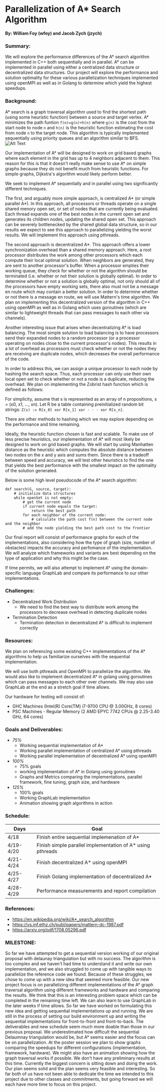 # Parallelization of A* Search Algorithm 

**By: William Foy (wfoy) and Jacob Zych (jzych)**
 
### Summary: ###


We will explore the performance differences of the A* search algorithm implemented in C++ both sequentially and in parallel. A* can be implemented in parallel using either a centralized data structure or decentralized data structures. Our project will explore the performance and solution optimality for these various parallelization techniques implemented using openMPI as well as in Golang to determine which yield the highest speedups.

### Background: ###

A* search is a graph traversal algorithm used to find the shortest path (using some heuristic function) between a source and target vertex. A* minimizes the path funtion `f(n)=g(n)+h(n)` where `g(n)` is the cost from the start node to node `n` and `h(n)` is the heuristic function estimating the cost from node `n` to the target node. This algorithm is typically implemented sequentially using priority queues and an algorithm similar to BFS.
![Alt Text](https://upload.wikimedia.org/wikipedia/commons/9/98/AstarExampleEn.gif)

Our implementation of A* will be designed to work on grid based graphs where each element in the grid has up to 4 neighbors adjacent to them. This reason for this is that it doesn't really make sense to use A* on simple graphs because they do not benefit much from heuristic functions. For simple graphs, Dijkstra's algorithm would likely perform better. 

We seek to implement A* sequentially and in parallel using two significantly different techniques.

The first, and arguably more simple approach, is centralized A* (or simple parallel A*). In this approach, all processors or threads operate on a single shared menory open set, or set of nodes that are currently being evaluated. Each thread expands one of the best nodes in the current open set and generates its children nodes, updating the shared open set. This approach can be severely bottlenecked by the shared global data structure, so in our results we expect to see this approach to parallelizing yielding the worst results. We will implement this approach using pthreads. 

The second approach is decentralized A*. This approach offers a lower synchronization overhead than a shared memory approach. Here, a root processor distributes the work among other processors which each compute their local optimal solution. When neighbors are generated, they are sent to another processor's buffer. When a processor empties their working queue, they check for whether or not the algorithm should be terminated (i.e. whether or not their solution is globally optimal). In order to determine whether or not a solution is globally optimal, not only should all of the processors have empty working sets, there also must not be a message en route which may contain a better solution. In order to determine whether or not there is a message en route, we will use Mattern's time algorithm. We plan on implementing this decentralized version of the algorithm in C++ using openMPI as well as in Golang which uses goroutines (which are similar to lightweight threads that can pass messages to each other via channels).

Another interesting issue that arises when decentralizing A* is load balancing. The most simple solution to load balancing is to have processors send their expanded nodes to a random processor (or a processor operating on nodes close to the current processor's nodes). This results in a lot of overhead as processors must check whether or not the nodes they are receiving are duplicate nodes, which decreases the overall performance of the code. 

In order to address this, we can assign a unique processor to each node by hashing the search space. Thus, each processor can only use their own local open set to check whether or not a node is a duplicate, reducing the overhead. We plan on implementing the Zobrist hash function which is defined as follows:

For simplicity, assume that s is represented as an array of n propositions, s = (x0, x1, ..., xn). Let R be a
table containing preinitialized random bit strings:
`Z(s) := R[x_0] xor R[x_1] xor · · · xor R[x_n]`.


There are other methods to hashing which we may explore depending on the performance and time remaining. 

Ideally, the heuristic function chosen is fast and scalable. To make use of less precise heuristics, our implementation of A* will most likely be designed to work on grid based graphs. We will start by using Manhatten distance as the heuristic which computes the absolute distance between two nodes on the x and y axis and sums them. Since there is a tradeoff between speed and accuracy, we will test other heuristics to find the one that yields the best performance with the smallest impact on the optimality of the solution generated. 

Below is some high level pseudocode of the A* search algorithm:
```
def search(G, source, target):
    # initialize data structures 
    while openSet is not empty: 
        # get the current node 
        if current node equals the target:
            return the best path 
        for each neighbor of the current node:
            # calculate the path cost f(n) between the current node and the neighbor 
        # add the node yielding the best path cost to the frontier 
```

Our final report will consist of performance graphs for each of the implementations, also considering how the type of graph (size, number of obstacles) impacts the accuracy and perfomance of the implementation. We will analyze which frameworks and variants are best depending on the type of application and why this might be the case. 

If time permits, we will also attempt to implement A* using the domain-specific language GraphLab and compare its performance to our other implementations. 


### Challenges: ###

* Decentralized Work Distribution 
    *  We need to find the best way to distribute work among the processors to decrease overhead in detecting duplicate nodes
* Termination Detection 
    * Termination detection in decentralized A* is difficult to implement correctly
    
### Resources: ### 
We plan on referencing some existing C++ implementations of the A* algorithms to help us familiarize ourselves with the sequential implementation. 

We will use both pthreads and OpenMPI to parallelize the algorithm. We would also like to implement decentralized A* in golang using goroutines which can pass messages to each other over channels. We may also use GraphLab at the end as a stretch goal if time allows.

Our hardware for testing will consist of:
* GHC Machines (Intel(R) Core(TM) i7-9700 CPU @ 3.00GHz, 8 cores)
* PSC Machines - Regular Memory (2 AMD EPYC 7742 CPUs @ 2.25-3.40 GHz, 64 cores)

### Goals and Deliverables: ###
* *75%*
    * Working sequential implementation of A* 
    * Working parallel implementation of centralized A* using pthreads
    * Working parallel implementation of decentralized A* using openMPI
* *100%* 
    * 75% goals
    * working implementation of A* in Golang using goroutines
    * Graphs and Metrics comparing the implementations, parallel framework, fine tuning, graph size, and hardware 
* *125%*
    * 100% goals
    * Working GraphLab implementation
    * Animation showing graph algorithms in action

### Schedule: ### 
 
| Days                 | Goal    | 
| ---------            | --------| 
| 4/18                 | Finish entire sequential implemenation of A* | 
| 4/19-4/20         | Finish simple parallel implementation of A* using pthreads |
| 4/21-4/24         | Finish decentralized A* using openMPI             |
| 4/25-4/27         | Finish Golang implementation of decentralized A* | 
| 4/28-4/29      |  Performance measurements and report compilation


### References:  ###
 * https://en.wikipedia.org/wiki/A*_search_algorithm
 * https://vs.inf.ethz.ch/publ/papers/mattern-dc-1987.pdf
 * https://arxiv.org/pdf/1708.05296.pdf


### MILESTONE:  ###
So far we have attempted to get a sequential version working of our original proposal with delaunay triangulation but with no success. The algorithm is too complex and we haven't had time to understand it and write our own implementation, and we also struggled to come up with tangible ways to parallelize the reference code we found. Because of these struggles, we chose to come up with a new idea that seemed more feasible.
Our new project focus is on parallelizing different implementations of the A* graph traversal algorithm using different frameworks and hardware and comparing the results. We think that this is an interesting problem space which can be completed in the remaining time left. We can also learn to use GraphLab in the later weeks if time allows. So far we have worked on formulating this new idea and getting sequential implementations up and running. We are still in the process of setting our build environment up and writing the sequential implementations for front-to-front and front-to-back.
The deliverables and new schedule seem much more doable than those in our previous proposal. We underestimated how difficult the sequential Delaumnay triangulation would be, but A* seems easier and the focus can be on parallelization.
At the poster session we plan to show graphs comparing the speedups for different configurations (implementation, framework, hardware). We might also have an animation showing how the graph traversal works if possible. We don't have any preliminary results at this time.
Currently the biggest concern is sitting down and doing the work. Our plan seems solid and the plan seems very feasible and interesting. So far both of us have not been able to dedicate the time we intended to this project due to other classes and commitments, but going forward we will each have more time to focus on this project.
